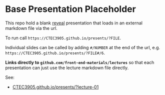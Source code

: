 # Base Presentation Placeholder

This repo hold a blank [reveal](https://revealjs.com) presentation that loads in an external markdown file via the url.

To run call ```https://CTEC3905.github.io/presents/?FILE```.

Individual slides can be called by adding ```#/NUMBER``` at the end of the url, e.g. ```https://CTEC3905.github.io/presents/?FILE#/6```.

**Links directly to `github.com/front-end-materials/lectures`** so that each presentation can just use the lecture markdown file directly.

See:

- [CTEC3905.github.io/presents/?lecture-01](https://CTEC3905.github.io/presents/?lecture-01)